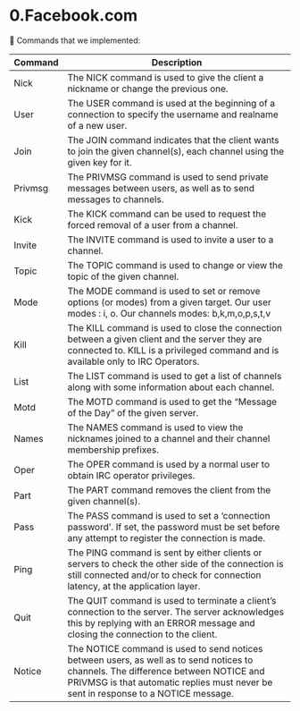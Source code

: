 # 0.Facebook.com

🔆 Commands that we implemented:

| Command | Description |
|---------|-------------|
| Nick    | The NICK command is used to give the client a nickname or change the previous one. |
| User    | The USER command is used at the beginning of a connection to specify the username and realname of a new user. |
| Join    | The JOIN command indicates that the client wants to join the given channel(s), each channel using the given key for it. |
| Privmsg | The PRIVMSG command is used to send private messages between users, as well as to send messages to channels. |
| Kick    | The KICK command can be used to request the forced removal of a user from a channel. |
| Invite  | The INVITE command is used to invite a user to a channel. |
| Topic   | The TOPIC command is used to change or view the topic of the given channel. |
| Mode    | The MODE command is used to set or remove options (or modes) from a given target. Our user modes : i, o. Our channels modes: b,k,m,o,p,s,t,v |
| Kill    | The KILL command is used to close the connection between a given client and the server they are connected to. KILL is a privileged command and is available only to IRC Operators. |
| List    | The LIST command is used to get a list of channels along with some information about each channel. |
| Motd    | The MOTD command is used to get the “Message of the Day” of the given server. |
| Names   | The NAMES command is used to view the nicknames joined to a channel and their channel membership prefixes. |
| Oper    | The OPER command is used by a normal user to obtain IRC operator privileges. |
| Part    | The PART command removes the client from the given channel(s). |
| Pass    | The PASS command is used to set a ‘connection password’. If set, the password must be set before any attempt to register the connection is made. |
| Ping    | The PING command is sent by either clients or servers to check the other side of the connection is still connected and/or to check for connection latency, at the application layer. |
| Quit    | The QUIT command is used to terminate a client’s connection to the server. The server acknowledges this by replying with an ERROR message and closing the connection to the client. |
| Notice  | The NOTICE command is used to send notices between users, as well as to send notices to channels. The difference between NOTICE and PRIVMSG is that automatic replies must never be sent in response to a NOTICE message. |




